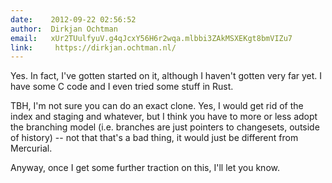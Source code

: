 ```yaml
---
date:    2012-09-22 02:56:52
author:  Dirkjan Ochtman
email:   xUr2TUulfyuV.g4qJcxY56H6r2wqa.mlbbi3ZAkMSXEKgt8bmVIZu7
link:     https://dirkjan.ochtman.nl/
---
```


Yes. In fact, I've gotten started on it, although I haven't gotten
very far yet. I have some C code and I even tried some stuff in Rust.

TBH, I'm not sure you can do an exact clone. Yes, I would get rid of
the index and staging and whatever, but I think you have to more or
less adopt the branching model (i.e. branches are just pointers to
changesets, outside of history) -- not that that's a bad thing, it
would just be different from Mercurial.

Anyway, once I get some further traction on this, I'll let you know.
